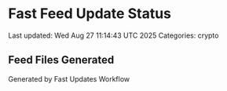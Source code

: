 # Fast Feed Update Status
Last updated: Wed Aug 27 11:14:43 UTC 2025
Categories: crypto

## Feed Files Generated

Generated by Fast Updates Workflow
